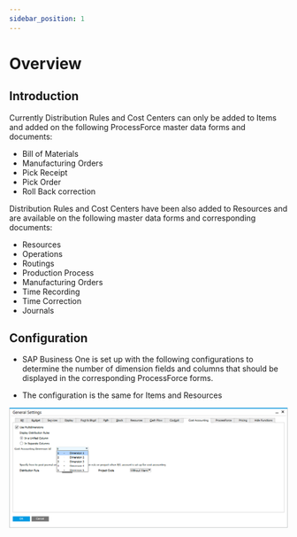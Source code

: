 ```yaml
---
sidebar_position: 1
---
```


# Overview

## Introduction

Currently Distribution Rules and Cost Centers can only be added to Items and added on the following ProcessForce master data forms and documents:

- Bill of Materials
- Manufacturing Orders
- Pick Receipt
- Pick Order
- Roll Back correction

Distribution Rules and Cost Centers have been also added to Resources and are available on the following master data forms and corresponding documents:

- Resources
- Operations
- Routings
- Production Process
- Manufacturing Orders
- Time Recording
- Time Correction
- Journals

## Configuration

- SAP Business One is set up with the following configurations to determine the number of dimension fields and columns that should be displayed in the corresponding ProcessForce forms.

- The configuration is the same for Items and Resources

![Configuration](./media/overview/general-settings-dimension.png)
